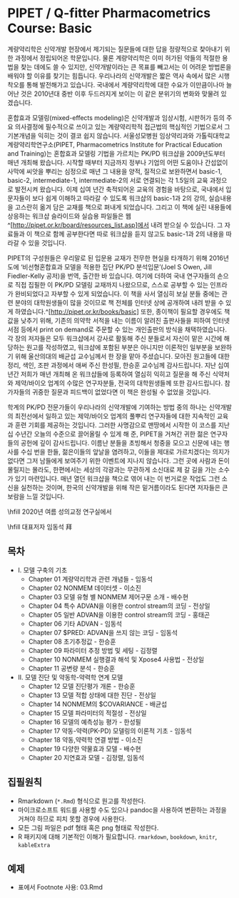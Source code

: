 # PIPET / Q-fitter Pharmacometrics Course: Basic

계량약리학은 신약개발 현장에서 제기되는 질문들에 대한 답을 정량적으로 찾아내기 위한 과정에서 정립되어온 학문입니다. 물론 계량약리학은 이미 허가된 약들의 적절한 용법을 찾는 데에도 쓸 수 있지만, 신약개발이라는 큰 목표를 빼고서는 이 어려운 방법론을 배워야 할 이유를 찾기는 힘듭니다. 우리나라의 신약개발은 짧은 역사 속에서 많은 시행착오를 통해 발전해가고 있습니다. 국내에서 계량약리학에 대한 수요가 이만큼이나마 늘어난 것은 2010년대 중반 이후 두드러지게 보이는 이 같은 분위기의 변화와 맞물려 있겠습니다. 

혼합효과 모델링(mixed-effects modeling)은 신약개발과 임상시험, 시판허가 등의 주요 의사결정에 필수적으로 쓰이고 있는 계량약리학적 접근법의 핵심적인 기법으로서 그 기본개념을 익히는 것이 결코 쉽지 않습니다. 서울성모병원 임상약리과와 가톨릭대학교 계량약리학연구소(PIPET, Pharmacometrics Institute for Practical Education and Training)는 혼합효과 모델링 기법을 가르치는 PK/PD 워크샵을 2009년도부터 매년 개최해 왔습니다. 시작할 때부터 지금까지 정부나 기업의 어떤 도움이나 간섭없이 사막에 씨앗을 뿌리는 심정으로 매년 그 내용을 양적, 질적으로 보완하면서 basic-1, basic-2, intermediate-1, intermediate-2의 서로 연결되는 각 1.5일의 교육 과정으로 발전시켜 왔습니다. 이제 십여 년간 축적되어온 교육의 경험을 바탕으로, 국내에서 입문자들이 보다 쉽게 이해하고 따라갈 수 있도록 워크샵의 basic-1과 2의 강의, 실습내용을 고스란히 옮겨 담은 교재를 책으로 펴내게 되었습니다. 그리고 이 책에 실린 내용들에 상응하는 워크샵 슬라이드와 실습용 파일들은 웹^[http://pipet.or.kr/board/resources_list.asp]에서 내려 받으실 수 있습니다. 그 자료들과 이 책으로 함께 공부한다면 따로 워크샵을 듣지 않고도 basic-1과 2의 내용을 따라갈 수 있을 것입니다. 

PIPET의 구성원들은 우리말로 된 입문용 교재가 전무한 현실을 타개하기 위해 2016년도에 ‘비선형혼합효과 모델을 적용한 집단 PK/PD 분석입문’(Joel S Owen, Jill Fiedler-Kelly 공저)을 번역, 출간한 바 있습니다. 여기에 더하여 국내 연구자들의 손으로 직접 집필한 이 PK/PD 모델링 교재까지 나왔으므로, 스스로 공부할 수 있는 인프라가 완비되었다고 자부할 수 있게 되었습니다. 이 책을 사서 열심히 보실 분들 중에는 관련 분야의 대학원생들이 많을 것이므로 책 전체를 인터넷 상에 공개하여 내려 받을 수 있게 하였습니다.^[http://pipet.or.kr/books/basic] 또한, 종이책이 필요할 경우에도 책값을 낮추기 위해, 기존의 의약학 서적을 내는 이름이 알려진 출판사들을 피하여 인터넷 서점 등에서 print on demand로 주문할 수 있는 개인출판의 방식을 채택하였습니다. 각 장의 저자들은 모두 워크샵에서 강사로 활동해 주신 분들로서 자신이 맡은 시간에 해당하는 원고를 작성하였고, 워크샵에 포함된 부분은 아니지만 이론적인 일부분을 보완하기 위해 울산의대의 배균섭 교수님께서 한 장을 맡아 주셨습니다. 모아진 원고들에 대한 정리, 색인, 조판 과정에서 애써 주신 한성필, 한승훈 교수님께 감사드립니다. 지난 십여 년간 저희가 매년 개최해 온 워크샵들에 등록하여 열심히 익히고 질문을 해 주신 식약처와 제약/바이오 업계의 수많은 연구자분들, 전국의 대학원생들께 또한 감사드립니다. 참가자들의 귀중한 질문과 피드백이 없었다면 이 책은 완성될 수 없었을 것입니다. 

학계의 PK/PD 전문가들이 우리나라의 신약개발에 기여하는 방법 중의 하나는 신약개발의 최전선에서 일하고 있는 제약/바이오 업계의 풀뿌리 연구자들에 대한 지속적인 교육과 훈련 기회를 제공하는 것입니다. 그러한 사명감으로 맨땅에서 시작한 이 코스를 지난 십 수년간 오늘의 수준으로 끌어올릴 수 있게 해 준, PIPET을 거쳐간 귀한 젊은 연구자들의 공헌에 깊이 감사드립니다. 이름난 분들을 초빙해서 청중을 모으고 신문에 내는 행사를 수십 번을 한들, 젊은이들의 앞날을 염려하고, 이들을 제대로 가르치겠다는 의지가 없다면 그저 남들에게 보여주기 위한 이벤트에 지나지 않습니다. 그런 곳에 사람과 돈이 몰릴지는 몰라도, 한편에서는 세상의 각광과는 무관하게 소신대로 제 갈 길을 가는 소수가 있기 마련입니다. 매년 열던 워크샵을 책으로 엮어 내는 이 번거로운 작업도 그런 소신을 실천하는 것이며, 한국의 신약개발을 위해 작은 밑거름이라도 된다면 저자들은 큰 보람을 느낄 것입니다. 

\hfill 2020년 여름 성의교정 연구실에서  

\hfill 대표저자 임동석 拜

## 목차

- I. 모델 구축의 기초
    - Chapter 01 계량약리학과 관련 개념들 - 임동석
    - Chapter 02 NONMEM 데이터셋 - 이소진
    - Chapter 03 모델 유형 별 NONMEM 제어구문 소개 - 배수현
    - Chapter 04 특수 ADVAN을 이용한 control stream의 코딩 - 전상일
    - Chapter 05 일반 ADVAN을 이용한 control stream의 코딩 - 홍태곤
    - Chapter 06 기타 ADVAN - 임동석
    - Chapter 07 $PRED: ADVAN을 쓰지 않는 코딩 - 임동석
    - Chapter 08 초기추정값 - 한승훈
    - Chapter 09 파라미터 추정 방법 및 세팅 - 김정렬
    - Chapter 10 NONMEM 실행결과 해석 및 Xpose4 사용법 - 전상일
    - Chapter 11 공변량 분석 - 한승훈
- II. 모델 진단 및 약동학-약력학 연계 모델
	- Chapter 12 모델 진단평가 개론 - 한승훈
    - Chapter 13 모델 적합 상태에 대한 진단 - 전상일
    - Chapter 14 NONMEM의 $COVARIANCE - 배균섭
    - Chapter 15 모델 파라미터의 적절성 - 전상일
    - Chapter 16 모델의 예측성능 평가 - 한성필
    - Chapter 17 약동-약력(PK-PD) 모델링의 이론적 기초 - 임동석
    - Chapter 18 약동,약력학 연결 방법 - 이소진
    - Chapter 19 다양한 약물효과 모델 - 배수현
    - Chapter 20 지연효과 모델 - 김정렬, 임동석

## 집필원칙

- Rmarkdown (`*.Rmd`) 형식으로 원고를 작성한다.
- 마이크로소프트 워드를 사용할 수도 있으나 pandoc을 사용하여 변환하는 과정을 거쳐야 하므로 피치 못할 경우에 사용한다.
- 모든 그림 파일은 pdf 형태 혹은 png 형태로 작성한다.
- R 패키지에 대해 기본적인 이해가 필요합니다. `rmarkdown`, `bookdown`, `knitr`, `kableExtra`

## 예제

- 표에서 Footnote 사용: 03.Rmd

